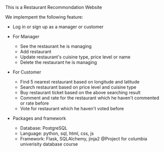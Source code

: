 This is a Restaurant Recommondation Website

We implempent the following feature:

+ Log in or sign up as a manager or customer

+ For Manager

  + See the restaurant he is managing
  + Add restaurant
  + Update restaurant's cuisine type, price level or name
  + Delete the restaurant he is managing

+ For Customer

  + Find 5 nearest restaurant based on longitude and latitude
  + Search restaurant based on price level and cuisine type
  + Buy restaurant ticket based on the above searching result
  + Comment and rate for the restaurant which he haven't commented or rate before
  + Vote for restaurant which he haven't voted before

+ Packages and framework

  + Database: PostgreSQL
  + Language: python, sql, html, css, js
  + Framework: Flask, SQLAlchemy, jinja2
@Project for columbia univerisity database course
